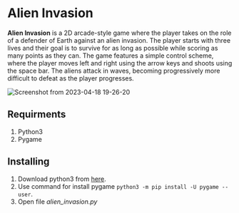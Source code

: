 # Alien Invasion

**Alien Invasion** is a 2D arcade-style game where the player takes on the role of a defender of Earth against an alien invasion. 
The player starts with three lives and their goal is to survive for as long as possible while scoring as many points as they can. 
The game features a simple control scheme, where the player moves left and right using the arrow keys and shoots using the space bar. 
The aliens attack in waves, becoming progressively more difficult to defeat as the player progresses.

![Screenshot from 2023-04-18 19-26-20](https://user-images.githubusercontent.com/93368311/232834782-374427ba-6a70-4057-8af0-43122bca80d0.png)

## Requirments
1) Python3
2) Pygame

## Installing
1) Download python3 from [here](https://www.python.org/).
2) Use command for install pygame `python3 -m pip install -U pygame --user`.
3) Open file *alien_invasion.py*
